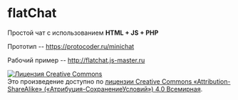 # flatChat
Простой чат с использованием **HTML + JS + PHP**

Прототип -- https://protocoder.ru/minichat

Рабочий пример -- http://flatchat.js-master.ru

<a rel="license" href="http://creativecommons.org/licenses/by-sa/4.0/"><img alt="Лицензия Creative Commons" style="border-width:0" src="https://i.creativecommons.org/l/by-sa/4.0/88x31.png" /></a><br />Это произведение доступно по <a rel="license" target="_blank" href="http://creativecommons.org/licenses/by-sa/4.0/">лицензии Creative Commons «Attribution-ShareAlike» («Атрибуция-СохранениеУсловий») 4.0 Всемирная</a>.
